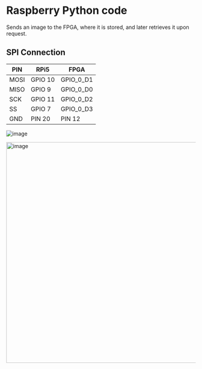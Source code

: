 # Raspberry Python code

Sends an image to the FPGA, where it is stored, and later retrieves it upon request.

## SPI Connection

| PIN | RPi5 | FPGA |
| ------------- | ------------- | ------------- |
| MOSI | GPIO 10 | GPIO_0_D1 |
| MISO | GPIO 9 | GPIO_0_D0 |
| SCK | GPIO 11 | GPIO_0_D2 |
| SS | GPIO 7 | GPIO_0_D3 |
| GND | PIN 20 | PIN 12 |

![image](https://github.com/gustavo95/DOC_PP1_RASP/assets/7265988/7ce6863b-e8e2-4029-89d7-436c77835f90)

<img width="587" alt="image" src="https://github.com/gustavo95/DOC_PP1_RASP/assets/7265988/eb4ba98a-2803-453f-816b-9b6074c9c710">
